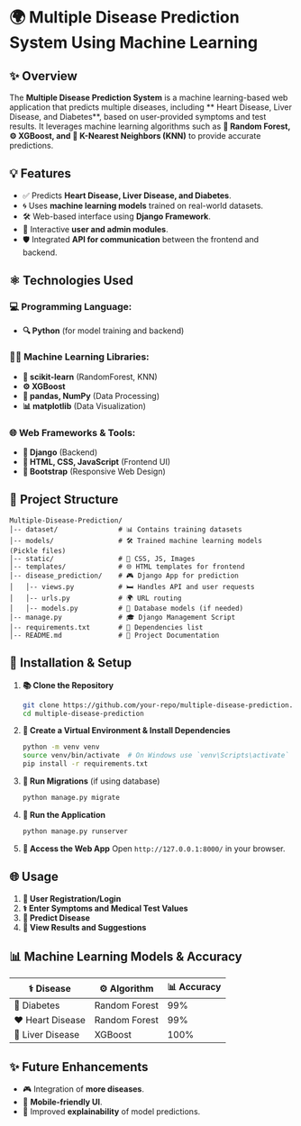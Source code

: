 # 🌍 Multiple Disease Prediction System Using Machine Learning

## ✨ Overview
The **Multiple Disease Prediction System** is a machine learning-based web application that predicts multiple diseases, 
including ** Heart Disease, Liver Disease, and Diabetes**, based on user-provided symptoms and test results.
It leverages machine learning algorithms such as **🌟 Random Forest, ⚙️ XGBoost, and 🔎 K-Nearest Neighbors (KNN)** to provide accurate predictions.

## 💡 Features
- ✅ Predicts **Heart Disease, Liver Disease, and Diabetes**.
- 🌀 Uses **machine learning models** trained on real-world datasets.
- 🛠️ Web-based interface using **Django Framework**.
- 🔧 Interactive **user and admin modules**.
- 🛡️ Integrated **API for communication** between the frontend and backend.

## ⚛️ Technologies Used
### 💻 Programming Language:
- **🔍 Python** (for model training and backend)

### 👩‍🎓 Machine Learning Libraries:
- **🌟 scikit-learn** (RandomForest, KNN)
- **⚙️ XGBoost**
- **🧠 pandas, NumPy** (Data Processing)
- **📊 matplotlib** (Data Visualization)

### 🌐 Web Frameworks & Tools:
- **🏢 Django** (Backend)
- **📝 HTML, CSS, JavaScript** (Frontend UI)
- **🌈 Bootstrap** (Responsive Web Design)

## 📂 Project Structure
```
Multiple-Disease-Prediction/
│-- dataset/               # 📊 Contains training datasets
│-- models/                # 🛠️ Trained machine learning models (Pickle files)
│-- static/                # 👾 CSS, JS, Images
│-- templates/             # 🌐 HTML templates for frontend
│-- disease_prediction/    # 🎮 Django App for prediction
│   │-- views.py           # 🛏 Handles API and user requests
│   │-- urls.py            # 🌍 URL routing
│   │-- models.py          # 📃 Database models (if needed)
│-- manage.py              # 🎓 Django Management Script
│-- requirements.txt       # 🎩 Dependencies list
│-- README.md              # 📖 Project Documentation
```

## 🚀 Installation & Setup
1. **📚 Clone the Repository**
   ```sh
   git clone https://github.com/your-repo/multiple-disease-prediction.git
   cd multiple-disease-prediction
   ```
2. **🧙 Create a Virtual Environment & Install Dependencies**
   ```sh
   python -m venv venv
   source venv/bin/activate  # On Windows use `venv\Scripts\activate`
   pip install -r requirements.txt
   ```
3. **🏢 Run Migrations** (if using database)
   ```sh
   python manage.py migrate
   ```
4. **🚪 Run the Application**
   ```sh
   python manage.py runserver
   ```
5. **📱 Access the Web App**
   Open `http://127.0.0.1:8000/` in your browser.

## 🌐 Usage
1. **👤 User Registration/Login**
2. **⚕️ Enter Symptoms and Medical Test Values**
3. **🔢 Predict Disease**
4. **🎉 View Results and Suggestions**

## 📊 Machine Learning Models & Accuracy
| ⚕️ Disease  | ⚙️ Algorithm  | 📊 Accuracy |
|----------|-----------|----------|
| 💜 Diabetes | Random Forest  | 99%  |
| ❤️ Heart Disease | Random Forest | 99%  |
| 🌟 Liver Disease | XGBoost | 100% |

## ✨ Future Enhancements
- 🎮 Integration of **more diseases**.
- 📱 **Mobile-friendly UI**.
- 🧠 Improved **explainability** of model predictions.

